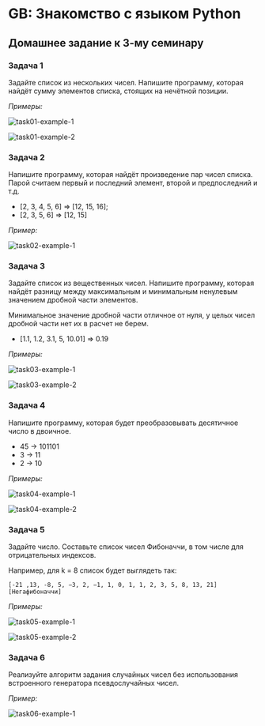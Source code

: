 # GB: Знакомство с языком Python

## Домашнее задание к 3-му семинару

### Задача 1

Задайте список из нескольких чисел. Напишите программу, которая найдёт сумму элементов списка, стоящих на нечётной позиции.

*Примеры:*

![task01-example-1](https://user-images.githubusercontent.com/109767480/193578890-b3d2b99f-c342-4cbb-bb93-dd64679bcd56.png)

![task01-example-2](https://user-images.githubusercontent.com/109767480/193578933-a717cd11-fcb4-4e66-949a-46217f046bcc.png)

### Задача 2

Напишите программу, которая найдёт произведение пар чисел списка.
Парой считаем первый и последний элемент, второй и предпоследний и т.д.

* [2, 3, 4, 5, 6] => [12, 15, 16];
* [2, 3, 5, 6] => [12, 15]

*Пример:*

![task02-example-1](https://user-images.githubusercontent.com/109767480/193579028-04f5cdd3-5feb-4736-b222-5ec6ec80100a.png)

### Задача 3

Задайте список из вещественных чисел. Напишите программу, которая найдёт разницу между максимальным и минимальным ненулевым значением дробной части элементов.

Минимальное значение дробной части отличное от нуля, у целых чисел дробной части нет их в расчет не берем.

* [1.1, 1.2, 3.1, 5, 10.01] => 0.19

*Примеры:*

![task03-example-1](https://user-images.githubusercontent.com/109767480/193579050-1b839756-6b14-4325-9924-f757ea3bd6bf.png)

![task03-example-2](https://user-images.githubusercontent.com/109767480/193579233-4471a8c4-2316-4087-a4d0-2bf9dc4e66b4.png)

### Задача 4

Напишите программу, которая будет преобразовывать десятичное число в двоичное.

* 45 -> 101101
* 3 -> 11
* 2 -> 10

*Примеры:*

![task04-example-1](https://user-images.githubusercontent.com/109767480/193579442-380a591e-d1a4-4724-9d59-815af0b8bcaa.png)

![task04-example-2](https://user-images.githubusercontent.com/109767480/193579444-36f4163b-6636-483e-b165-8582a0dde474.png)

### Задача 5

Задайте число. Составьте список чисел Фибоначчи, в том числе для отрицательных индексов.

Например, для k = 8 список будет выглядеть так:

	[-21 ,13, -8, 5, −3, 2, −1, 1, 0, 1, 1, 2, 3, 5, 8, 13, 21] [Негафибоначчи]

*Примеры:*

![task05-example-1](https://user-images.githubusercontent.com/109767480/193579466-80fafa41-195b-4773-b24a-b2fcdc714727.png)

![task05-example-2](https://user-images.githubusercontent.com/109767480/193579480-a34e69fc-02d1-44b8-adfe-e1c909733585.png)

### Задача 6

Реализуйте алгоритм задания случайных чисел без использования встроенного генератора псевдослучайных чисел.

*Пример:*

![task06-example-1](https://user-images.githubusercontent.com/109767480/193579498-3253eeef-b09b-4008-ac62-661a91cbce8b.png)

